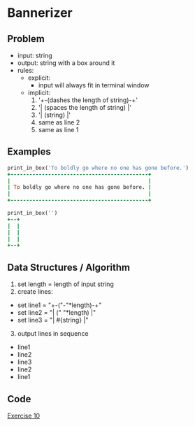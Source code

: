 # Bannerizer

## Problem

- input: string
- output: string with a box around it
- rules:
  - explicit:
    - input will always fit in terminal window
  - implicit:
      1. '+-(dashes the length of string)-+'
      2. '| (spaces the length of string) |'
      3. '| (string) |'
      4. same as line 2
      5. same as line 1

## Examples

```ruby
print_in_box('To boldly go where no one has gone before.')
+--------------------------------------------+
|                                            |
| To boldly go where no one has gone before. |
|                                            |
+--------------------------------------------+
```

```ruby
print_in_box('')
+--+
|  |
|  |
|  |
+--+
```

## Data Structures / Algorithm

1. set length = length of input string
2. create lines:
  - set line1 = "+-("-"*length)-+"
  - set line2 = "| (" "*length) |"
  - set line3 = "| #{string} |"
3. output lines in sequence
  - line1
  - line2
  - line3
  - line2
  - line1

## Code

[Exercise 10](/exercise_10.rb)